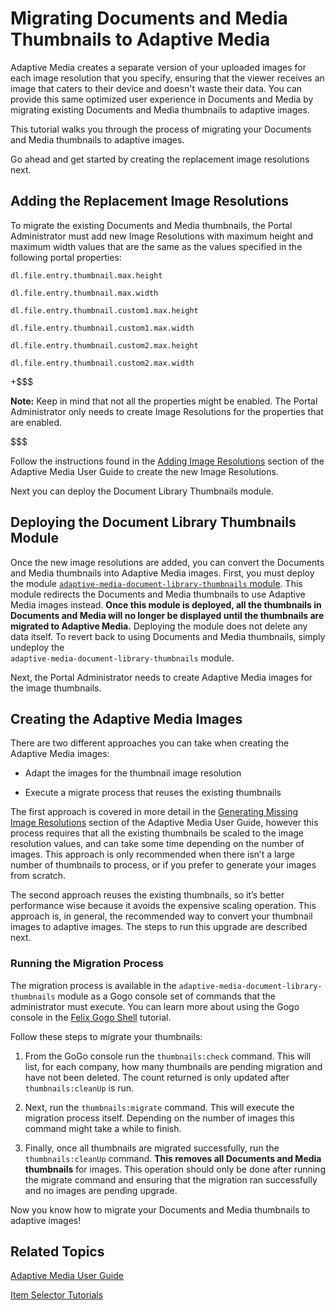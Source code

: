 # Migrating Documents and Media Thumbnails to Adaptive Media [](id=migrating-documents-and-media-thumbnails-to-adaptive-media)

Adaptive Media creates a separate version of your uploaded images for each image 
resolution that you specify, ensuring that the viewer receives an image that 
caters to their device and doesn't waste their data. You can provide this same 
optimized user experience in Documents and Media by migrating existing Documents 
and Media thumbnails to adaptive images. 

This tutorial walks you through the process of migrating your Documents and 
Media thumbnails to adaptive images.

Go ahead and get started by creating the replacement image resolutions next. 

## Adding the Replacement Image Resolutions [](id=adding-the-replacement-image-resolutions)

To migrate the existing Documents and Media thumbnails, the Portal Administrator 
must add new Image Resolutions with maximum height and maximum width values that 
are the same as the values specified in the following portal properties: 

    dl.file.entry.thumbnail.max.height

    dl.file.entry.thumbnail.max.width

    dl.file.entry.thumbnail.custom1.max.height

    dl.file.entry.thumbnail.custom1.max.width

    dl.file.entry.thumbnail.custom2.max.height

    dl.file.entry.thumbnail.custom2.max.width

+$$$

**Note:** Keep in mind that not all the properties might be enabled. The Portal 
Administrator only needs to create Image Resolutions for the properties that are 
enabled.

$$$

Follow the instructions found in the [Adding Image Resolutions](/discover/portal/-/knowledge_base/7-0/publishing-files#adding-image-resolutions) 
section of the Adaptive Media User Guide to create the new Image Resolutions.

Next you can deploy the Document Library Thumbnails module.

## Deploying the Document Library Thumbnails Module [](id=deploying-the-document-library-thumbnails-module)

Once the new image resolutions are added, you can convert the Documents and 
Media thumbnails into Adaptive Media images. First, you must deploy the module [`adaptive-media-document-library-thumbnails` module](https://github.com/liferay/com-liferay-adaptive-media/tree/master/adaptive-media-document-library-thumbnails). 
This module redirects the Documents and Media thumbnails to use Adaptive Media 
images instead. **Once this module is deployed, all the thumbnails in Documents 
and Media will no longer be displayed until the thumbnails are migrated to 
Adaptive Media.** Deploying the module does not delete any data itself. To 
revert back to using Documents and Media thumbnails, simply undeploy the  
`adaptive-media-document-library-thumbnails` module. 

Next, the Portal Administrator needs to create Adaptive Media images for the 
image thumbnails. 

## Creating the Adaptive Media Images [](id=creating-the-adaptive-media-images)

There are two different approaches you can take when creating the Adaptive Media 
images:

- Adapt the images for the thumbnail image resolution

- Execute a migrate process that reuses the existing thumbnails

The first approach is covered in more detail in the 
[Generating Missing Image Resolutions](/discover/portal/-/knowledge_base/7-0/publishing-files#generating-missing-image-resolutions) 
section of the Adaptive Media User Guide, however this process requires that all 
the existing thumbnails be scaled to the image resolution values, and can take 
some time depending on the number of images. This approach is only recommended 
when there isn’t a large number of thumbnails to process, or if you prefer to 
generate your images from scratch.

The second approach reuses the existing thumbnails, so it’s better performance 
wise because it avoids the expensive scaling operation. This approach is, in 
general, the recommended way to convert your thumbnail images to adaptive images. 
The steps to run this upgrade are described next.

### Running the Migration Process [](id=running-the-migration-process)

The migration process is available in the 
`adaptive-media-document-library-thumbnails` module as a Gogo console set of 
commands that the administrator must execute. You can learn more about using the 
Gogo console in the [Felix Gogo Shell](https://dev.liferay.com/develop/reference/-/knowledge_base/7-0/using-the-felix-gogo-shell) 
tutorial.

Follow these steps to migrate your thumbnails:

1.  From the GoGo console run the `thumbnails:check` command. This will list, 
    for each company, how many thumbnails are pending migration and have not 
    been deleted. The count returned is only updated after `thumbnails:cleanUp` 
    is run.

2.  Next, run the `thumbnails:migrate` command. This will execute the migration 
    process itself. Depending on the number of images this command might take a 
    while to finish.

3.  Finally, once all thumbnails are migrated successfully, run the 
    `thumbnails:cleanUp` command. **This removes all Documents and Media 
    thumbnails** for images. This operation should only be done after running 
    the migrate command and ensuring that the migration ran successfully and no 
    images are pending upgrade.
    
Now you know how to migrate your Documents and Media thumbnails to adaptive 
images!

## Related Topics [](id=related-topics)

<!-- Update link below with right path when User Guide is completed -->
[Adaptive Media User Guide](/discover/portal/-/knowledge_base/7-0/publishing-files)

[Item Selector Tutorials](/develop/tutorials/-/knowledge_base/7-0/item-selector)
